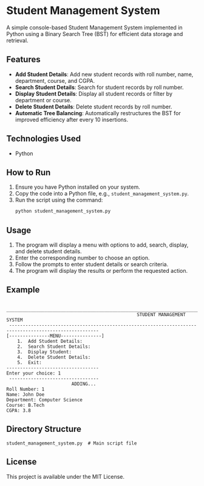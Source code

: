 # Student Management System

A simple console-based Student Management System implemented in Python using a Binary Search Tree (BST) for efficient data storage and retrieval.

## Features

- **Add Student Details**: Add new student records with roll number, name, department, course, and CGPA.
- **Search Student Details**: Search for student records by roll number.
- **Display Student Details**: Display all student records or filter by department or course.
- **Delete Student Details**: Delete student records by roll number.
- **Automatic Tree Balancing**: Automatically restructures the BST for improved efficiency after every 10 insertions.

## Technologies Used

- Python

## How to Run

1. Ensure you have Python installed on your system.
2. Copy the code into a Python file, e.g., `student_management_system.py`.
3. Run the script using the command:
   ```bash
   python student_management_system.py
   ```

## Usage

1. The program will display a menu with options to add, search, display, and delete student details.
2. Enter the corresponding number to choose an option.
3. Follow the prompts to enter student details or search criteria.
4. The program will display the results or perform the requested action.

## Example

```
 _______________________________________________________________________________________________________
                                                STUDENT MANAGEMENT SYSTEM
 -------------------------------------------------------------------------------------------------------
[---------------MENU---------------]
    1.  Add Student Details:
    2.  Search Student Details:
    3.  Display Student:
    4.  Delete Student Details:
    5.  Exit:
----------------------------------
Enter your choice: 1
 ---------------------------------
                        ADDING...
Roll Number: 1
Name: John Doe
Department: Computer Science
Course: B.Tech
CGPA: 3.8
```

## Directory Structure

```
student_management_system.py  # Main script file
```

## License

This project is available under the MIT License.
